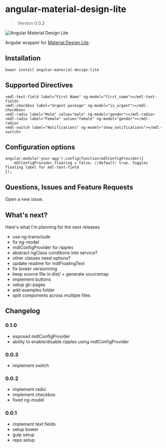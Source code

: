 # angular-material-design-lite
> Version 0.0.3

![Angular Material Design Lite](http://i.imgur.com/SI4Nmb3.png)

Angular wrapper for [Material Design Lite](http://getmdl.io).


## Installation

`bower install angular-material-design-lite`


## Supported Directives

`<mdl-text-field label="First Name" ng-model="first_name"></mdl-text-field>`  
`<mdl-checkbox label="Urgent package" ng-model="is_urgent"></mdl-checkbox>`  
`<mdl-radio label="Male" value="male" ng-model="gender"></mdl-radio>`  
`<mdl-radio label="Female" value="female" ng-model="gender"></mdl-radio>`  
`<mdl-switch label="Notifications" ng-model="show_notifications"></mdl-switch>`


## Configuration options

    angular.module('your-app').config(function(mdlConfigProvider){
        mdlConfigProvider.floating = false; //default: true. Toggles floating label for mdl-text-field
    });

## Questions, Issues and Feature Requests

Open a new issue.

## What's next?

Here's what I'm planning for the next releases

+ use ng-transclude
+ fix ng-model
+ mdlConfigProvider for ripples
+ abstract ngClass conditions into service?
+ other classes need options?
+ update readme for mdlFloatingText
+ fix bower versionning
+ keep source file in dist/ + generate sourcemap
+ implement buttons
+ setup gh-pages
+ add examples folder
+ split components across multiple files


## Changelog

### 0.1.0

+ exposed mdlConfigProvider
+ ability to enable/disable ripples using mdlConfigProvider

### 0.0.3

+ implement switch


### 0.0.2

+ implement radio
+ implement checkbox
+ fixed ng-model


### 0.0.1

+ implement text fields
+ setup bower
+ gulp setup
+ repo setup
